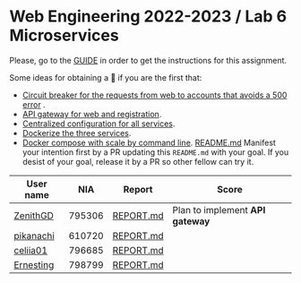 # Web Engineering 2022-2023 / Lab 6 Microservices

Please, go to the [GUIDE](docs/GUIDE.md) in order to get the instructions for this assignment.

Some ideas for obtaining a :gift: if you are the first that:

* [Circuit breaker for the requests from web to accounts that avoids a 500 error](https://spring.io/guides/gs/circuit-breaker/)
  .
* [API gateway for web and registration](https://github.com/spring-attic/gs-routing-and-filtering).
* [Centralized configuration for all services](https://github.com/spring-attic/gs-routing-and-filtering).
* [Dockerize the three services](https://spring.io/guides/topicals/spring-boot-docker).
* [Docker compose with scale by command line](https://thepracticaldeveloper.com/dockerize-spring-boot/).
[README.md](README.md)
Manifest your intention first by a PR updating this `README.md` with your goal. If you desist of your goal, release it
by a PR so other fellow can try it.

| User name                                                            | NIA | Report                                                                               | Score                             |
|----------------------------------------------------------------------|-----|--------------------------------------------------------------------------------------|-----------------------------------|
| [ZenithGD](https://github.com/ZenithGD/lab6-microservices/tree/work) | 795306 | [REPORT.md](https://github.com/ZenithGD/lab6-microservices/blob/work/docs/report.md) | Plan to implement **API gateway** |
| [pikanachi](https://github.com/pikanachi/lab6-microservices/tree/work) | 610720 | [REPORT.md](https://github.com/pikanachi/lab6-microservices/blob/work/docs/REPORT.md) |
| [celiia01](https://github.com/celiia01/lab6-microservices/tree/work) | 796685 | [REPORT.md](https://github.com/celiia01/lab6-microservices/blob/work/docs/REPORT.md) |   |
| [Ernesting](https://github.com/Ernesting/lab6-microservices/tree/work) | 798799 | [REPORT.md](https://github.com/Ernesting/lab6-microservices/blob/work/docs/REPORT.md) | |
